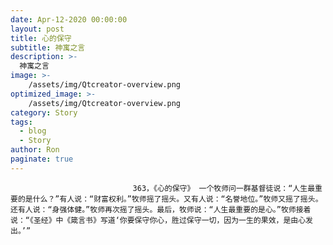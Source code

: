 ```yaml
---
date: Apr-12-2020 00:00:00
layout: post
title: 心的保守
subtitle: 神寓之言
description: >-
  神寓之言
image: >-
    /assets/img/Qtcreator-overview.png
optimized_image: >-
    /assets/img/Qtcreator-overview.png
category: Story
tags:
  - blog
  - Story
author: Ron
paginate: true
---
```


							　　363，《心的保守》 一个牧师问一群基督徒说：“人生最重要的是什么？”有人说：“财富权利。”牧师摇了摇头。又有人说：“名誉地位。”牧师又摇了摇头。还有人说：“身强体健。”牧师再次摇了摇头。最后，牧师说：“人生最重要的是心。”牧师接着说：“《圣经》中《箴言书》写道‘你要保守你心，胜过保守一切，因为一生的果效，是由心发出。’”
							
							
						